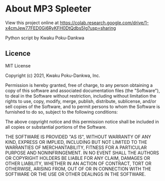# About MP3 Spleeter

View this project online at https://colab.research.google.com/drive/1-x4cmJew77FED0Gi6RyKFH0DtQdbs5Ig?usp=sharing

Python script by Kwaku Poku-Dankwa

## Licence

MIT License

Copyright (c) 2021, Kwaku Poku-Dankwa, Inc.

Permission is hereby granted, free of charge, to any person obtaining a copy
of this software and associated documentation files (the "Software"), to deal
in the Software without restriction, including without limitation the rights
to use, copy, modify, merge, publish, distribute, sublicense, and/or sell
copies of the Software, and to permit persons to whom the Software is
furnished to do so, subject to the following conditions:

The above copyright notice and this permission notice shall be included in all
copies or substantial portions of the Software.

THE SOFTWARE IS PROVIDED "AS IS", WITHOUT WARRANTY OF ANY KIND, EXPRESS OR
IMPLIED, INCLUDING BUT NOT LIMITED TO THE WARRANTIES OF MERCHANTABILITY,
FITNESS FOR A PARTICULAR PURPOSE AND NONINFRINGEMENT. IN NO EVENT SHALL THE
AUTHORS OR COPYRIGHT HOLDERS BE LIABLE FOR ANY CLAIM, DAMAGES OR OTHER
LIABILITY, WHETHER IN AN ACTION OF CONTRACT, TORT OR OTHERWISE, ARISING FROM,
OUT OF OR IN CONNECTION WITH THE SOFTWARE OR THE USE OR OTHER DEALINGS IN THE
SOFTWARE.
